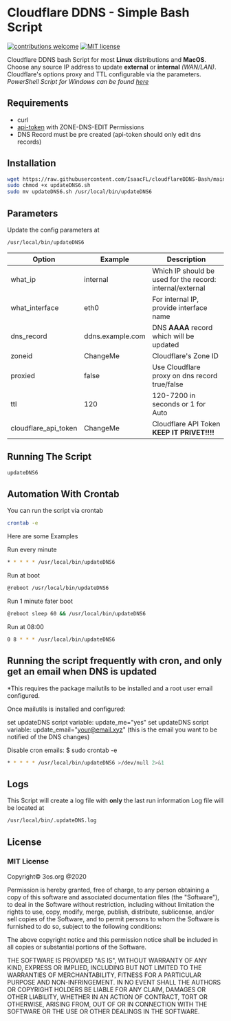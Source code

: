 # Cloudflare DDNS - Simple Bash Script

[![contributions welcome](https://img.shields.io/badge/contributions-welcome-brightgreen.svg?style=flat)](https://github.com/fire1ce/3os.org/tree/master/src)
[![MIT license](https://img.shields.io/badge/License-MIT-blue.svg)](https://mit-license.org/)

Cloudflare DDNS bash Script for most __Linux__ distributions and __MacOS__.  
Choose any source IP address to update  __external__ or __internal__  _(WAN/LAN)_.  
Cloudflare's options proxy and TTL configurable via the parameters.  
_PowerShell Script for Windows can be found [here](https://github.com/IsaacFL/cloudflareDDNS-PowerShell)_


## Requirements

*   curl
*   [api-token](https://dash.cloudflare.com/profile/api-tokens) with ZONE-DNS-EDIT Permissions
*   DNS Record must be pre created (api-token should only edit dns records)

## Installation

```bash
wget https://raw.githubusercontent.com/IsaacFL/cloudflareDDNS-Bash/main/updateDNS6.sh
sudo chmod +x updateDNS6.sh
sudo mv updateDNS6.sh /usr/local/bin/updateDNS6
```

## Parameters

Update the config parameters at

```bash
/usr/local/bin/updateDNS6
```

| __Option__           | __Example__      | __Description__                                           |
| -------------------- | ---------------- | --------------------------------------------------------- |
| what_ip              | internal         | Which IP should be used for the record: internal/external |
| what_interface       | eth0             | For internal IP, provide interface name                   |
| dns_record           | ddns.example.com | DNS __AAAA__ record which will be updated                    |
| zoneid               | ChangeMe         | Cloudflare's Zone ID                                      |
| proxied              | false            | Use Cloudflare proxy on dns record true/false             |
| ttl                  | 120              | 120-7200 in seconds or 1 for Auto                         |
| cloudflare_api_token | ChangeMe         | Cloudflare API Token __KEEP IT PRIVET!!!!__               |

## Running The Script

```bash
updateDNS6
```

## Automation With Crontab

You can run the script via crontab

```bash
crontab -e
```

Here are some Examples

Run every minute

```bash
* * * * * /usr/local/bin/updateDNS6
```

Run at boot

```bash
@reboot /usr/local/bin/updateDNS6
```

Run 1 minute fater boot

```bash
@reboot sleep 60 && /usr/local/bin/updateDNS6
```

Run at 08:00

```bash
0 8 * * * /usr/local/bin/updateDNS6
```


## Running the script frequently with cron, and only get an email when DNS is updated
*This requires the package mailutils to be installed and a root user email configured.

Once mailutils is installed and configured:

set updateDNS script variable: update_me="yes"
set updateDNS script variable: update_email="your@email.xyz" (this is the email you want to be notified of the DNS changes)

Disable cron emails:
$ sudo crontab -e

```bash
* * * * * /usr/local/bin/updateDNS6 >/dev/null 2>&1
```


## Logs

This Script will create a log file with __only__ the last run information
Log file will be located at

```bash
/usr/local/bin/.updateDNS.log
```

## License

### MIT License

Copyright© 3os.org @2020

Permission is hereby granted, free of charge, to any person obtaining a copy
of this software and associated documentation files (the "Software"), to
deal in the Software without restriction, including without limitation the
rights to use, copy, modify, merge, publish, distribute, sublicense, and/or
sell copies of the Software, and to permit persons to whom the Software is
furnished to do so, subject to the following conditions:

The above copyright notice and this permission notice shall be included in
all copies or substantial portions of the Software.

THE SOFTWARE IS PROVIDED "AS IS", WITHOUT WARRANTY OF ANY KIND, EXPRESS OR
IMPLIED, INCLUDING BUT NOT LIMITED TO THE WARRANTIES OF MERCHANTABILITY,
FITNESS FOR A PARTICULAR PURPOSE AND NON-INFRINGEMENT. IN NO EVENT SHALL THE
AUTHORS OR COPYRIGHT HOLDERS BE LIABLE FOR ANY CLAIM, DAMAGES OR OTHER
LIABILITY, WHETHER IN AN ACTION OF CONTRACT, TORT OR OTHERWISE, ARISING
FROM, OUT OF OR IN CONNECTION WITH THE SOFTWARE OR THE USE OR OTHER DEALINGS
IN THE SOFTWARE.
